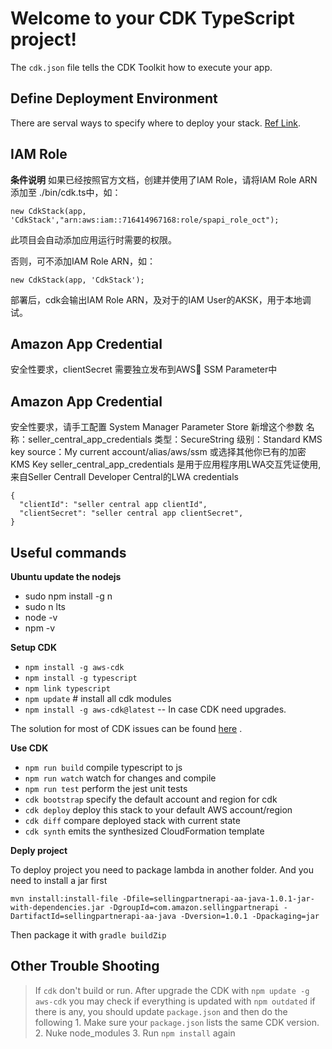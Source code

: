 # Welcome to your CDK TypeScript project!


The `cdk.json` file tells the CDK Toolkit how to execute your app.

## Define Deployment Environment

There are serval ways to specify where to deploy your stack. [Ref Link](https://docs.aws.amazon.com/cdk/latest/guide/environments.html).



## IAM Role
**条件说明**
如果已经按照官方文档，创建并使用了IAM Role，请将IAM Role ARN 添加至
./bin/cdk.ts中，如：
```
new CdkStack(app, 'CdkStack',"arn:aws:iam::716414967168:role/spapi_role_oct");
```
此项目会自动添加应用运行时需要的权限。

否则，可不添加IAM Role ARN，如：
```
new CdkStack(app, 'CdkStack');
```
部署后，cdk会输出IAM Role ARN，及对于的IAM User的AKSK，用于本地调试。

## Amazon App Credential
安全性要求，clientSecret 需要独立发布到AWS SSM Parameter中

## Amazon App Credential
安全性要求，请手工配置 System Manager Parameter Store 新增这个参数
名称：seller_central_app_credentials
类型：SecureString
级别：Standard
KMS key source：My current account/alias/aws/ssm 或选择其他你已有的加密 KMS Key
seller_central_app_credentials 是用于应用程序用LWA交互凭证使用,来自Seller Centrall Developer Central的LWA credentials

```
{
  "clientId": "seller central app clientId",
  "clientSecret": "seller central app clientSecret",
}
```


## Useful commands

**Ubuntu update the nodejs**
 * sudo npm install -g n
 * sudo n lts
 * node -v
 * npm -v 

**Setup CDK**
 * `npm install -g aws-cdk`
 * `npm install -g typescript`
 * `npm link typescript`
 * `npm update` # install all cdk modules
 * `npm install -g aws-cdk@latest` -- In case CDK need upgrades.

 The solution for most of CDK issues can be found [here](https://docs.aws.amazon.com/cdk/latest/guide/troubleshooting.html) .

**Use CDK**
 * `npm run build`   compile typescript to js
 * `npm run watch`   watch for changes and compile
 * `npm run test`    perform the jest unit tests
 * `cdk bootstrap`   specify the default account and region for cdk
 * `cdk deploy`      deploy this stack to your default AWS account/region
 * `cdk diff`        compare deployed stack with current state
 * `cdk synth`       emits the synthesized CloudFormation template

 **Deply project**

 To deploy project you need to package lambda in another folder.
 And you need to install a jar first 

 `mvn install:install-file -Dfile=sellingpartnerapi-aa-java-1.0.1-jar-with-dependencies.jar -DgroupId=com.amazon.sellingpartnerapi -DartifactId=sellingpartnerapi-aa-java -Dversion=1.0.1 -Dpackaging=jar`

 Then package it with `gradle buildZip`

 ## Other Trouble Shooting

> If `cdk` don't build or run.
After upgrade the CDK with `npm update -g aws-cdk` you may check if everything is updated with `npm outdated` if there is any, you should update `package.json` and then do the following
    1. Make sure your `package.json` lists the same CDK version.
    2. Nuke node_modules
    3. Run `npm install` again


